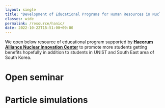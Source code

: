 ```yaml
---
layout: single
title: "Development of Educational Programs for Human Resources in Nuclear Fusion"
classes: wide
permalink: /resource/hanic/
date: 2022-10-22T15:51:00+09:00
---
```

We open below resource of educational program supported by [**Haeorum Alliance Nuclear Innovation Center**](http://haeorum.unist.ac.kr) to promote more students getting benefits hopefully in addition to students in UNIST and South East area of South Korea.

# Open seminar

# Particle simulations
